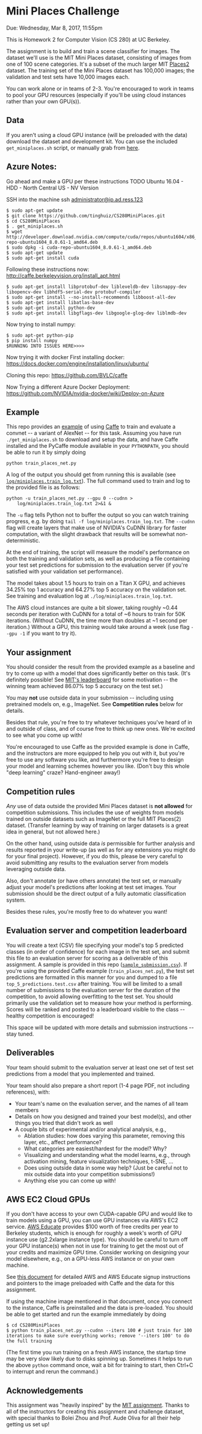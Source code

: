 # Mini Places Challenge

Due: Wednesday, Mar 8, 2017, 11:55pm

This is Homework 2 for Computer Vision (CS 280) at UC Berkeley.

The assignment is to build and train a scene classifier for images.
The dataset we'll use is the MIT Mini Places dataset,
consisting of images from one of 100 scene categories.
It's a subset of the much larger MIT [Places2](http://places2.csail.mit.edu/) dataset.
The training set of the Mini Places dataset has 100,000 images;
the validation and test sets have 10,000 images each.

You can work alone or in teams of 2-3.
You're encouraged to work in teams to pool your GPU resources
(especially if you'll be using cloud instances rather than your own GPU(s)).

## Data

If you aren't using a cloud GPU instance (will be preloaded with the data)
download the dataset and development kit.
You can use the included `get_miniplaces.sh` script, or manually grab from
[here](http://dl.caffe.berkeleyvision.org/mit_mini_places/).

## Azure Notes: 

Go ahead and make a GPU per these instructions TODO 
Ubuntu 16.04 - HDD - North Central US - NV Version 

SSH into the machine 
ssh administrator@ip.ad.ress.123

```
$ sudo apt-get update 
$ git clone https://github.com/tinghuiz/CS280MiniPlaces.git
$ cd CS280MiniPlaces
$ . get_miniplaces.sh 
$ wget http://developer.download.nvidia.com/compute/cuda/repos/ubuntu1604/x86_64/cuda-repo-ubuntu1604_8.0.61-1_amd64.deb
$ sudo dpkg -i cuda-repo-ubuntu1604_8.0.61-1_amd64.deb
$ sudo apt-get update 
$ sudo apt-get install cuda
```

Following these instructions now: 
http://caffe.berkeleyvision.org/install_apt.html 
```
$ sudo apt-get install libprotobuf-dev libleveldb-dev libsnappy-dev libopencv-dev libhdf5-serial-dev protobuf-compiler
$ sudo apt-get install --no-install-recommends libboost-all-dev 
$ sudo apt-get install libatlas-base-dev 
$ sudo apt-get install python-dev 
$ sudo apt-get install libgflags-dev libgoogle-glog-dev liblmdb-dev
```
Now trying to install numpy:
```
$ sudo apt-get python-pip 
$ pip install numpy
$RUNNING INTO ISSUES HERE>>>>
```

Now trying it with docker
First installing docker: https://docs.docker.com/engine/installation/linux/ubuntu/ 

Cloning this repo: https://github.com/BVLC/caffe 

Now Trying a different Azure Docker Deployment: 
https://github.com/NVIDIA/nvidia-docker/wiki/Deploy-on-Azure 


## Example

This repo provides an [example](https://github.com/tinghuiz/CS280MiniPlaces/blob/master/train_places_net.py)
of using [Caffe](http://caffe.berkeleyvision.org/) to train and evaluate a convnet --
a variant of AlexNet -- for this task.
Assuming you have run `./get_miniplaces.sh` to download and setup the data, and have
Caffe installed and the PyCaffe module available in your `PYTHONPATH`,
you should be able to run it by simply doing

```
python train_places_net.py
```

A log of the output you should get from running this is available
(see [`log/miniplaces.train_log.txt`](https://github.com/tinghuiz/CS280MiniPlaces/blob/master/log/miniplaces.train_log.txt)).
The full command used to train and log to the provided file is as follows:

```
python -u train_places_net.py --gpu 0 --cudnn >
    log/miniplaces.train_log.txt 2>&1 &
```

The `-u` flag tells Python not to buffer the output so you can watch training progress,
e.g. by doing `tail -f log/miniplaces.train_log.txt`.
The `--cudnn` flag will create layers that make use of NVIDIA's CuDNN library for faster computation,
with the slight drawback that results will be somewhat non-deterministic.

At the end of training, the script will measure the model's performance on both the training and validation sets,
as well as producing a file containing your test set predictions for submission to the evaluation server
(if you're satisfied with your validation set performance).

The model takes about 1.5 hours to train on a Titan X GPU,
and achieves 34.25% top 1 accuracy and 64.27% top 5 accuracy on the validation set.
See training and evaluation log at `./log/miniplaces.train_log.txt`.

The AWS cloud instances are quite a bit slower, taking roughly ~0.44 seconds per iteration with CuDNN
for a total of ~6 hours to train for 50K iterations.
(Without CuDNN, the time more than doubles at ~1 second per iteration.)
Without a GPU, this training would take around a week (use flag `--gpu -1` if you want to try it).

## Your assignment

You should consider the result from the provided example as a baseline
and try to come up with a model that does significantly better on this task.
(It's definitely possible! See
[MIT's leaderboard](http://miniplaces.csail.mit.edu/leaderboard-team.php)
for some motivation -- the winning team achieved 86.07% top 5 accuracy on the test set.)

You may **not** use outside data in your submission -- including using pretrained models on, e.g., ImageNet.
See **Competition rules** below for details.

Besides that rule, you're free to try whatever techniques you've heard of in and outside of class,
and of course free to think up new ones.
We're excited to see what you come up with!

You're encouraged to use Caffe as the provided example is done in Caffe,
and the instructors are more equipped to help you out with it,
but you're free to use any software you like, and furthermore you're
free to design your model and learning schemes however you like.
(Don't buy this whole "deep learning" craze? Hand-engineer away!)

## Competition rules

*Any* use of data outside the provided Mini Places dataset is **not allowed** for competition submissions.
This includes the use of weights from models trained on outside datasets such as ImageNet or the full MIT Places(2) dataset.
(Transfer learning by way of training on larger datasets is a great idea in general, but not allowed here.)

On the other hand, using outside data *is* permissible for further analysis and results reported in your write-up
(as well as for any extensions you might do for your final project).
However, if you do this, please be very careful to avoid submitting any results to the evaluation server
from models leveraging outside data.

Also, don't annotate (or have others annotate) the test set, or manually adjust your model's predictions after looking at test set images.
Your submission should be the direct output of a fully automatic classification system.

Besides these rules, you're mostly free to do whatever you want!

## Evaluation server and competition leaderboard

You will create a text (CSV) file specifying your model's
top 5 predicted classes (in order of confidence) for each image in the test set,
and submit this file to an evaluation server for scoring as a deliverable of this assignment.
A sample is provided in this repo ([`sample_submission.csv`](https://github.com/tinghuiz/CS280MiniPlaces/blob/master/sample_submission.csv)).
If you're using the provided Caffe example (`train_places_net.py`),
the test set predictions are formatted in this manner for you
and dumped to a file `top_5_predictions.test.csv` after training.
You will be limited to a small number of submissions to the evaluation server
for the duration of the competition, to avoid allowing overfitting to the test set.
You should primarily use the validation set to measure how your method is performing.
Scores will be ranked and posted to a leaderboard visible to the class -- healthy competition is encouraged!

This space will be updated with more details and submission instructions -- stay tuned.

## Deliverables

Your team should submit to the evaluation server at least one set of test set predictions
from a model that you implemented and trained.

Your team should also prepare a short report (1-4 page PDF, not including references), with:

  - Your team's name on the evaluation server, and the names of all team members
  - Details on how you designed and trained your best model(s),
    and other things you tried that didn't work as well
  - A couple bits of experimental and/or analytical analysis, e.g.,
      - Ablation studies: how does varying this parameter,
        removing this layer, etc., affect performance?
      - What categories are easiest/hardest for the model? Why?
      - Visualizing and understanding what the model learns,
        e.g., through activation mining, feature visualization techniques,
        t-SNE, ...
      - Does using outside data in some way help?
        (Just be careful not to mix outside data into your competition submissions!)
      - Anything else you can come up with!

## AWS EC2 Cloud GPUs

If you don't have access to your own CUDA-capable GPU and would like to train models using a GPU,
you can use GPU instances via AWS's EC2 service.
[AWS Educate](https://aws.amazon.com/education/awseducate/)
provides $100 worth of free credits per year to Berkeley students,
which is enough for roughly a week's worth of GPU instance use (g2.2xlarge instance type).
You should be careful to turn off your GPU instance(s)
when not in use for training to get the most out of your credits and maximize GPU time.
Consider working on designing your model elsewhere,
e.g., on a GPU-less AWS instance or on your own machine.

See [this document](https://docs.google.com/document/d/1pftupvlGWsJYqfm1wOShj95Ye_sqEm0yP_JVsc4mYJk/edit)
for detailed AWS and AWS Educate signup instructions and
pointers to the image preloaded with Caffe and the data for this assignment.

If using the machine image mentioned in that document, once you connect to the instance,
Caffe is preinstalled and the data is pre-loaded.
You should be able to get started and run the example immediately by doing
```
$ cd CS280MiniPlaces
$ python train_places_net.py --cudnn --iters 100 # just train for 100 iterations to make sure everything works; remove '--iters 100' to do the full training
```

(The first time you run training on a fresh AWS instance, the startup time may be very slow likely due to disks spinning up.
Sometimes it helps to run the above `python` command once, wait a bit for training to start, then Ctrl+C to interrupt and rerun the command.)

## Acknowledgements

This assignment was "heavily inspired" by the [MIT assignment](http://6.869.csail.mit.edu/fa15/project.html).
Thanks to all of the instructors for creating this assignment and challenge dataset,
with special thanks to Bolei Zhou and Prof. Aude Oliva for all their help getting us set up!
